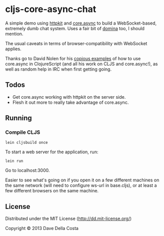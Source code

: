 # cljs-core-async-chat

A simple demo using [httpkit][1] and [core.async][2] to build a WebSocket-based, extremely dumb chat system.  Uses a fair bit of [domina][4] too, I should mention.

The usual caveats in terms of browser-compatibility with WebSocket applies.

Thanks go to David Nolen for his [copious examples][3] of how to use core.async in ClojureScript (and all his work on CLJS and core.async!), as well as random help in IRC when first getting going.

## Todos

* Get core.async working with httpkit on the server side.
* Flesh it out more to really take advantage of core.async.

## Running

### Compile CLJS

    lein cljsbuild once

To start a web server for the application, run:

    lein run

Go to localhost:3000.

Easier to see what's going on if you open it on a few different machines on the same network (will need to configure ws-url in base.cljs), or at least a few different browsers on the same machine.

## License

Distributed under the MIT License (http://dd.mit-license.org/)

Copyright © 2013 Dave Della Costa

[1]: http://http-kit.org/index.html
[2]: https://github.com/clojure/core.async
[3]: https://github.com/swannodette/async-tests
[4]: https://github.com/levand/domina
